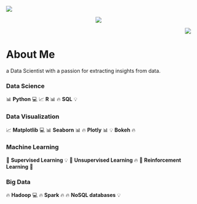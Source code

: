 
<p align="left">
  <a href="https://skillicons.dev">
    <img src="https://skillicons.dev/icons?i=ai,aiscript,python,docker,vscode,github" />
  </a>
</p>

<p align="center">
  <a href="https://skillicons.dev">
    <img src="https://skillicons.dev/icons?i=anaconda,aws,babel,bash,c,cloudflare,discord,bots,django,electron,express,fastapi,firebase,git,gitlab,gmail,java,js,jquery,linux,md,matlab,mongodb,mysql,nginx,nodejs,npm,opencv,postgres,postman,powershell,processing,pycharm,py,pytorch,qt,stackoverflow,sklearn,selenium,tensorflow,threejs,ts,ubuntu,vercel,webpack" />
  </a>
</p>

<p align="right">
  <a href="https://skillicons.dev">
    <img src="https://skillicons.dev/icons?i=git,kubernetes,yarn,c,vim" />
  </a>
</p>

# About Me

a Data Scientist with a passion for extracting insights from data.

### Data Science

📊 **Python** 💻
📈 **R** 📊
🔥 **SQL** 💡

### Data Visualization

📈 **Matplotlib** 💻
📊 **Seaborn** 📊
🔥 **Plotly** 📊
💡 **Bokeh** 🔥

### Machine Learning

🤖 **Supervised Learning**
 💡
🤖 **Unsupervised Learning** 🔥
🤖 **Reinforcement Learning** 🎯

### Big Data

🔥 **Hadoop** 💻
🔥 **Spark** 🔥
🔥 **NoSQL databases** 💡
